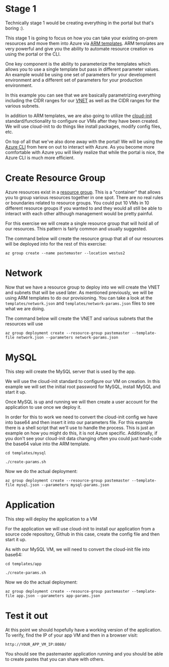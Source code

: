 # Stage 1

Technically stage 1 would be creating everything in the portal but that's boring :).

This stage 1 is going to focus on how you can take your existing on-prem resources and
move them into Azure via [ARM templates](https://docs.microsoft.com/en-us/azure/azure-resource-manager/resource-group-overview#template-deployment). 
ARM templates are very powerful and give you
the ability to automate resource creation vs using the portal or the CLI.

One key component is the ability to parameterize the templates which allows you to use
a single template but pass in different parameter values. An example would be using one
set of parameters for your development environment and a different set of parameters for
your production environment.

In this example you can see that we are basically parametrizing everything including the
CIDR ranges for our [VNET](https://docs.microsoft.com/en-us/azure/virtual-network/virtual-networks-overview) as well as the CIDR ranges for the various subnets.


In addition to ARM templates, we are also going to utilize the [cloud-init](https://cloud-init.io/) standard/functionality
to configure our VMs after they have been created. We will use cloud-init to do things like
install packages, modify config files, etc.


On top of all that we've also done away with the portal! We will be using the [Azure CLI](https://docs.microsoft.com/en-us/cli/azure/?view=azure-cli-latest) from here
on out to interact with Azure. As you become more comfortable with Azure you will likely realize
that while the portal is nice, the Azure CLI is much more efficient.


# Create Resource Group

Azure resources exist in a [resource group](https://docs.microsoft.com/en-us/azure/azure-resource-manager/resource-group-overview#resource-groups). 
This is a "container" that allows you to group
various resources together in one spot. There are no real rules or boundaries related to
resource groups. You could put 10 VMs in 10 different resource groups if you wanted to and
they would all still be able to interact with each other although management would be pretty 
painful.

For this exercise we will create a single resource group that will hold all of our
resources. This pattern is fairly common and usually suggested.

The command below will create the resource group that all of our resources will be 
deployed into for the rest of this exercise:

`az group create --name pastemaster --location westus2`

# Network

Now that we have a resource group to deploy into we will create the VNET and subnets
that will be used later. As mentioned previously, we will be using ARM templates to
do our provisioning. You can take a look at the `templates/network.json` and 
`templates/network-params.json` files to see what we are doing.

The command below will create the VNET and various subnets that the resources will use

`az group deployment create --resource-group pastemaster --template-file network.json --parameters network-params.json`  


# MySQL
This step will create the MySQL server that is used by the app.


We will use the cloud-init standard to configure our VM on creation. In this example
we will set the initial root password for MySQL, install MySQL and start it up. 

Once MySQL is up and running we will then create a user account for the application to
use once we deploy it.

In order for this to work we need to convert the cloud-init config we have into base64
and then insert it into our parameters file. For this example there is a shell script that we'll
use to handle the process. This is just an example on how you might do
this, it is not Azure specific. Additionally, if you don't see your cloud-init data changing
often you could just hard-code the base64 value into the ARM template.

`cd templates/mysql`
    
    
`./create-params.sh`

Now we do the actual deployment:

`az group deployment create --resource-group pastemaster --template-file mysql.json --parameters mysql-params.json`

    
# Application
This step will deploy the application to a VM

For the application we will use cloud-init to install our application from a source code repository, Github in 
this case, create the config file and then start it up.


As with our MySQL VM, we will need to convert the cloud-init file into base64: 


`cd templates/app`
    
    
`./create-params.sh`

Now we do the actual deployment:

`az group deployment create --resource-group pastemaster --template-file app.json --parameters app-params.json`


# Test it out

At this point we should hopefully have a working version of the application. To verify, find the IP of your app VM and then in a browser visit:


`http://YOUR_APP_VM_IP:8080/`


You should see the pastemaster application running and you should be able to create pastes
that you can share with others.
